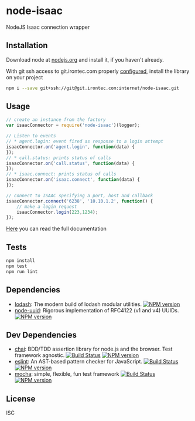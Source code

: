 # node-isaac

NodeJS Isaac connection wrapper

## Installation

Download node at [nodejs.org](http://nodejs.org) and install it, if you haven't already.

With git ssh access to git.irontec.com properly [configured](http://doc.gitlab.com/ce/ssh/README.html), install the library on your project

```sh
npm i --save git+ssh://git@git.irontec.com:internet/node-isaac.git
```

## Usage

```js
// create an instance from the factory
var isaacConnector = require('node-isaac')(logger);

// Listen to events
// * agent.login: event fired as response to a login attempt
isaacConnector.on('agent.login', function(data) {
});
// * call.status: prints status of calls
isaacConnector.on('call.status', function(data) {
});
// * isaac.connect: prints status of calls
isaacConnector.on('isaac.connect', function(data) {
});

// connect to ISAAC specifying a port, host and callback
isaacConnector.connect('6238', '10.10.1.2', function() {
    // make a login request
    isaacConnector.login(223,1234);
});
```

[Here](https://git.irontec.com/internet/node-isaac/blob/master/nodejs/node-isaac/DOCUMENTATION.md) you can read the full documentation

## Tests

```sh
npm install
npm test
npm run lint
```

## Dependencies

-   [lodash](https://github.com/lodash/lodash): The modern build of lodash modular utilities. [![NPM version](https://badge.fury.io/js/lodash.svg)](http://badge.fury.io/js/lodash)
-   [node-uuid](https://github.com/broofa/node-uuid): Rigorous implementation of RFC4122 (v1 and v4) UUIDs. [![NPM version](https://badge.fury.io/js/node-uuid.svg)](http://badge.fury.io/js/node-uuids)

## Dev Dependencies

-   [chai](https://github.com/chaijs/chai): BDD/TDD assertion library for node.js and the browser. Test framework agnostic. [![Build Status](https://travis-ci.org/chaijs/chai.svg?branch=master)](https://travis-ci.org/chaijs/chai) [![NPM version](https://badge.fury.io/js/chai.svg)](http://badge.fury.io/js/chai)
-   [eslint](https://github.com/eslint/eslint): An AST-based pattern checker for JavaScript. [![Build Status](https://travis-ci.org/eslint/eslint.svg?branch=master)](https://travis-ci.org/eslint/eslint) [![NPM version](https://badge.fury.io/js/eslint.svg)](http://badge.fury.io/js/eslint)
-   [mocha](https://github.com/mochajs/mocha): simple, flexible, fun test framework [![Build Status](https://travis-ci.org/mochajs/mocha.svg?branch=master)](https://travis-ci.org/mochajs/mocha) [![NPM version](https://badge.fury.io/js/mocha.svg)](http://badge.fury.io/js/mocha)

## License

ISC
